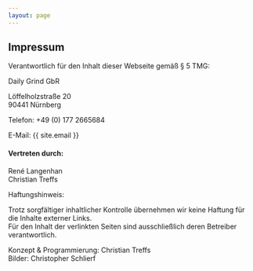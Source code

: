 ```yaml
---
layout: page
---
```


<h2>Impressum</h2>
<p>Verantwortlich für den Inhalt dieser Webseite gemäß § 5 TMG:</p>
<p>Daily Grind GbR</p>
<p>
    Löffelholzstraße 20<br/>
    90441 Nürnberg
</p>
<p>Telefon: +49 (0) 177 2665684</p>
<p>E-Mail: {{ site.email }}</p>
<h4>Vertreten durch:</h4>
<p>
    René Langenhan<br/>
    Christian Treffs
</p>
<p>Haftungshinweis:</p>
<p>
    Trotz sorgfältiger inhaltlicher Kontrolle übernehmen wir keine Haftung für die Inhalte externer Links.<br/>
    Für den Inhalt der verlinkten Seiten sind ausschließlich deren Betreiber verantwortlich.
</p>
<p>
    Konzept & Programmierung: Christian Treffs<br/>
    Bilder: Christopher Schlierf
</p>
